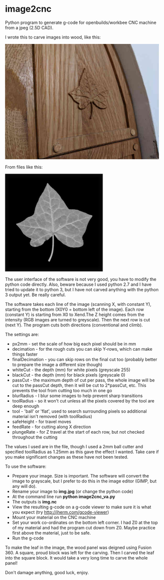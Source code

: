 # image2cnc
Python program to generate g-code for openbuilds/workbee CNC machine from a jpeg (2.5D CAD).

I wrote this to carve images into wood, like this:

![Resulting carving of ivy](images/ivy.jpg)

From files like this:

![Ivy leaf before processing and carving](img.jpg)

The user interface of the software is not very good, you have to modify the python code directly. Also, beware because I used python 2.7 and I have tried to update it to python 3, but I have not carved anything with the python 3 output yet. Be really careful.

The software takes each line of the image (scanning X, with constant Y), starting from the bottom (X0Y0 = bottom left of the image). Each row (constant Y) is starting from X0 to Xend.The Z height comes from the intensity (RGB images are turned to greyscale). Then the next row is cut (next Y). The program cuts both directions (conventional and climb).

The settings are:
* px2mm - set the scale of how big each pixel should be in mm
* decimation - for the rough cuts you can skip Y-rows, which can make things faster
* finalDecimation - you can skip rows on the final cut too (probably better to prepare the image a different size though)
* whiteCut - the depth (mm) for white pixels (greyscale 255)
* blackCut - the depth (mm) for black pixels (greyscale 0)
* passCut - the maximum depth of cut per pass, the whole image will be cut to the passCut depth, then it will be cut to 2*passCut, etc. This prevents the tool from cutting too much in one go
* blurRadius - I blur some images to help prevent sharp transitions
* toolRadius - so it won't cut unless all the pixels covered by the tool are deep enough
* tool - 'ball' or 'flat', used to search surrounding pixels so additional material isn't removed (with toolRadius)
* safeHeight - for travel moves
* feedRate - for cutting along X direction
* plungeRate - for Z travel at the start of each row, but not checked throughout the cutting

The values I used are in the file, though I used a 2mm ball cutter and specified toolRadius as 1.25mm as this gave the effect I wanted. Take care if you make significant changes as these have not been tested.  

To use the software:

* Prepare your image. Size is important. The software will convert the image to grayscale, but I prefer to do this in the image editor (GIMP, but any will do).
* Rename your image to **img.jpg** (or change the python code)
* At the command line run **python image2cnc_va.py**
* The outputs is **img.nc**
* View the resulting g-code on a g-code viewer to make sure it is what you expect (try http://jherm.com/gcode-viewer)
* Mount your material on the CNC machine
* Set your work co-ordinates on the bottom left corner. I had Z0 at the top of my material and had the program cut down from Z0. Maybe practice first above the material, just to be safe.
* Run the g-code

To make the leaf in the image, the wood panel was deigned using Fusion 360. A square, proud block was left for the carving. Then I carved the leaf into the square block. It would take a very long time to carve the whole panel!

Don't damage anything, good luck, enjoy.
